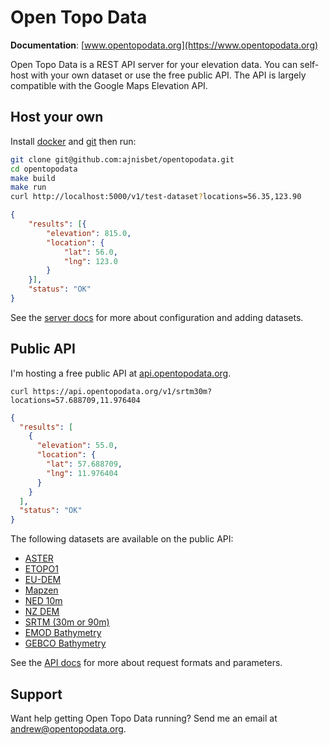 # Open Topo Data


__Documentation__: [www.opentopodata.org](https://www.opentopodata.org)

Open Topo Data is a REST API server for your elevation data. You can self-host with your own dataset or use the free public API. The API is largely compatible with the Google Maps Elevation API.


## Host your own

Install [docker](https://docs.docker.com/install/) and [git](https://git-scm.com/book/en/v2/Getting-Started-Installing-Git) then run:

```bash
git clone git@github.com:ajnisbet/opentopodata.git
cd opentopodata
make build
make run
curl http://localhost:5000/v1/test-dataset?locations=56.35,123.90
```

```json
{
    "results": [{
        "elevation": 815.0,
        "location": {
            "lat": 56.0,
            "lng": 123.0
        }
    }],
    "status": "OK"
}
```


See the [server docs](https://www.opentopodata.org/server.md) for more about configuration and adding datasets.


## Public API

I'm hosting a free public API at [api.opentopodata.org](https://api.opentopodata.org). 


```
curl https://api.opentopodata.org/v1/srtm30m?locations=57.688709,11.976404
```

```json
{
  "results": [
    {
      "elevation": 55.0, 
      "location": {
        "lat": 57.688709, 
        "lng": 11.976404
      }
    }
  ], 
  "status": "OK"
}
```

The following datasets are available on the public API:

* [ASTER](https://www.opentopodata.org/datasets/aster.md)
* [ETOPO1](https://www.opentopodata.org/datasets/etopo1.md)
* [EU-DEM](https://www.opentopodata.org/datasets/eudem.md)
* [Mapzen](https://www.opentopodata.org/datasets/mapzen.md)
* [NED 10m](https://www.opentopodata.org/datasets/ned.md)
* [NZ DEM](atasets/nzdem.m)
* [SRTM (30m or 90m)](https://www.opentopodata.org/datasets/srtm.md)
* [EMOD Bathymetry](https://www.opentopodata.org/datasets/emod2018.md)
* [GEBCO Bathymetry](https://www.opentopodata.org/datasets/gebco2020.md)



See the [API docs](https://www.opentopodata.org/api.md) for more about request formats and parameters.



## Support

Want help getting Open Topo Data running? Send me an email at [andrew@opentopodata.org](mailto:andrew@opentopodata.org).




